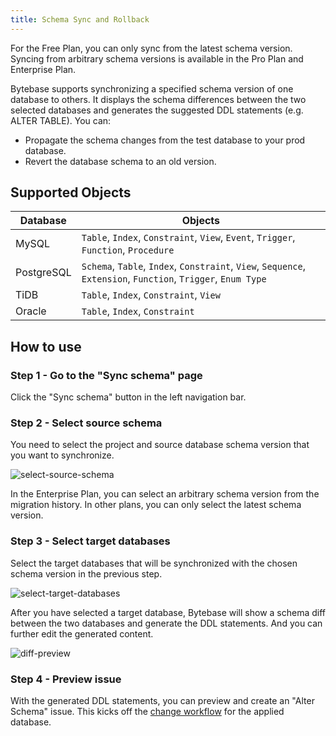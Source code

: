 ```yaml
---
title: Schema Sync and Rollback
---
```


<HintBlock type="info">

For the Free Plan, you can only sync from the latest schema version.
Syncing from arbitrary schema versions is available in the Pro Plan and Enterprise Plan.

</HintBlock>

<TutorialBlock url="/docs/tutorials/how-to-synchronize-database-schemas" title="How to Synchronize Database Schemas" />

Bytebase supports synchronizing a specified schema version of one database to others. It displays the schema differences between the two selected databases and generates the suggested DDL statements (e.g. ALTER TABLE). You can:

- Propagate the schema changes from the test database to your prod database.
- Revert the database schema to an old version.

## Supported Objects

| Database   | Objects                                                                                                       |
| ---------- | ------------------------------------------------------------------------------------------------------------- |
| MySQL      | `Table`, `Index`, `Constraint`, `View`, `Event`, `Trigger`, `Function`, `Procedure`                           |
| PostgreSQL | `Schema`, `Table`, `Index`, `Constraint`, `View`, `Sequence`, `Extension`, `Function`, `Trigger`, `Enum Type` |
| TiDB       | `Table`, `Index`, `Constraint`, `View`                                                                        |
| Oracle     | `Table`, `Index`, `Constraint`                                                                                |

## How to use

### Step 1 - Go to the "Sync schema" page

Click the "Sync schema" button in the left navigation bar.

### Step 2 - Select source schema

You need to select the project and source database schema version that you want to synchronize.

![select-source-schema](/content/docs/change-database/synchronize-schema/select-source-schema.webp)

<HintBlock type="info">

In the Enterprise Plan, you can select an arbitrary schema version from the migration history. In other plans, you can only select the latest schema version.

</HintBlock>

### Step 3 - Select target databases

Select the target databases that will be synchronized with the chosen schema version in the previous step.

![select-target-databases](/content/docs/change-database/synchronize-schema/select-target-databases.webp)

After you have selected a target database, Bytebase will show a schema diff between the two databases and generate the DDL statements. And you can further edit the generated content.

![diff-preview](/content/docs/change-database/synchronize-schema/diff-preview.webp)

### Step 4 - Preview issue

With the generated DDL statements, you can preview and create an "Alter Schema" issue. This kicks off the [change workflow](/docs/change-database/change-workflow) for the applied database.
